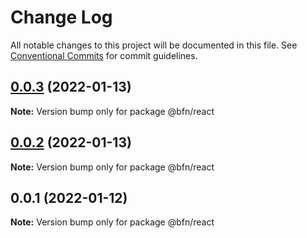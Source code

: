 # Change Log

All notable changes to this project will be documented in this file.
See [Conventional Commits](https://conventionalcommits.org) for commit guidelines.

## [0.0.3](https://github.com/bfamchon/template-design-system/compare/@bfn/react@0.0.2...@bfn/react@0.0.3) (2022-01-13)

**Note:** Version bump only for package @bfn/react





## [0.0.2](https://github.com/bfamchon/template-design-system/compare/@bfn/react@0.0.1...@bfn/react@0.0.2) (2022-01-13)

**Note:** Version bump only for package @bfn/react





## 0.0.1 (2022-01-12)

**Note:** Version bump only for package @bfn/react

